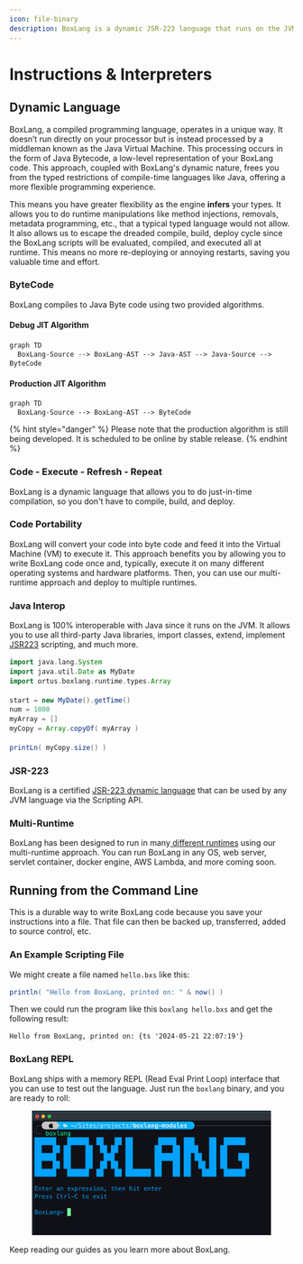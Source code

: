```yaml
---
icon: file-binary
description: BoxLang is a dynamic JSR-223 language that runs on the JVM
---
```


# Instructions & Interpreters

## Dynamic Language

BoxLang, a compiled programming language, operates in a unique way. It doesn’t run directly on your processor but is instead processed by a middleman known as the Java Virtual Machine. This processing occurs in the form of Java Bytecode, a low-level representation of your BoxLang code. This approach, coupled with BoxLang's dynamic nature, frees you from the typed restrictions of compile-time languages like Java, offering a more flexible programming experience.&#x20;

This means you have greater flexibility as the engine **infers** your types. It allows you to do runtime manipulations like method injections, removals, metadata programming, etc., that a typical typed language would not allow. It also allows us to escape the dreaded compile, build, deploy cycle since the BoxLang scripts will be evaluated, compiled, and executed all at runtime. This means no more re-deploying or annoying restarts, saving you valuable time and effort.

### ByteCode

BoxLang compiles to Java Byte code using two provided algorithms.

#### Debug JIT Algorithm

```mermaid
graph TD
  BoxLang-Source --> BoxLang-AST --> Java-AST --> Java-Source --> ByteCode
```

#### Production JIT Algorithm

```mermaid
graph TD
  BoxLang-Source --> BoxLang-AST --> ByteCode
```

{% hint style="danger" %}
Please note that the production algorithm is still being developed.  It is scheduled to be online by stable release.
{% endhint %}

### Code - Execute - Refresh - Repeat

BoxLang is a dynamic language that allows you to do just-in-time compilation, so you don't have to compile, build, and deploy.&#x20;

### Code Portability

BoxLang will convert your code into byte code and feed it into the Virtual Machine (VM) to execute it. This approach benefits you by allowing you to write BoxLang code once and, typically, execute it on many different operating systems and hardware platforms. Then, you can use our multi-runtime approach and deploy to multiple runtimes.

### Java Interop

BoxLang is 100% interoperable with Java since it runs on the JVM.  It allows you to use all third-party Java libraries, import classes, extend, implement [JSR223](../running-boxlang/jsr-223-scripting.md) scripting, and much more.

```groovy
import java.lang.System
import java.util.Date as MyDate
import ortus.boxlang.runtime.types.Array

start = new MyDate().getTime()
num = 1000
myArray = []
myCopy = Array.copyOf( myArray )

printLn( myCopy.size() )
```

### JSR-223

BoxLang is a certified [JSR-223 dynamic language](instructions-and-interpreters.md#jsr-223) that can be used by any JVM language via the Scripting API.

### Multi-Runtime

BoxLang has been designed to run in many[ different runtimes](../running-boxlang/) using our multi-runtime approach.  You can run BoxLang in any OS, web server, servlet container, docker engine, AWS Lambda, and more coming soon.

## Running from the Command Line

This is a durable way to write BoxLang code because you save your instructions into a file. That file can then be backed up, transferred, added to source control, etc.

### An Example Scripting File

We might create a file named `hello.bxs` like this:

```groovy
println( "Hello from BoxLang, printed on: " & now() )
```

Then we could run the program like this `boxlang hello.bxs` and get the following result:

```
Hello from BoxLang, printed on: {ts '2024-05-21 22:07:19'}
```

### BoxLang REPL

BoxLang ships with a memory REPL (Read Eval Print Loop) interface that you can use to test out the language.  Just run the `boxlang` binary, and you are ready to roll:

<figure><img src="../../.gitbook/assets/image (27).png" alt=""><figcaption></figcaption></figure>

Keep reading our guides as you learn more about BoxLang.
